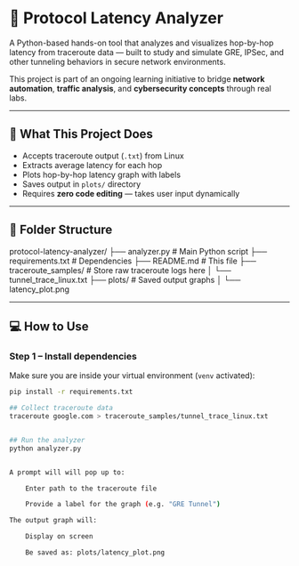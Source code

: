 # 🧪 Protocol Latency Analyzer

A Python-based hands-on tool that analyzes and visualizes hop-by-hop latency from traceroute data — built to study and simulate GRE, IPSec, and other tunneling behaviors in secure network environments.

This project is part of an ongoing learning initiative to bridge **network automation**, **traffic analysis**, and **cybersecurity concepts** through real labs.

---

## 🚀 What This Project Does

- Accepts traceroute output (`.txt`) from Linux
- Extracts average latency for each hop
- Plots hop-by-hop latency graph with labels
- Saves output in `plots/` directory
- Requires **zero code editing** — takes user input dynamically

---

## 📁 Folder Structure

protocol-latency-analyzer/
├── analyzer.py # Main Python script
├── requirements.txt # Dependencies
├── README.md # This file
├── traceroute_samples/ # Store raw traceroute logs here
│ └── tunnel_trace_linux.txt
├── plots/ # Saved output graphs
│ └── latency_plot.png


---

## 💻 How to Use

### Step 1 – Install dependencies

Make sure you are inside your virtual environment (`venv` activated):

```bash
pip install -r requirements.txt

## Collect traceroute data
traceroute google.com > traceroute_samples/tunnel_trace_linux.txt


## Run the analyzer
python analyzer.py


A prompt will will pop up to:

    Enter path to the traceroute file

    Provide a label for the graph (e.g. "GRE Tunnel")

The output graph will:

    Display on screen

    Be saved as: plots/latency_plot.png

